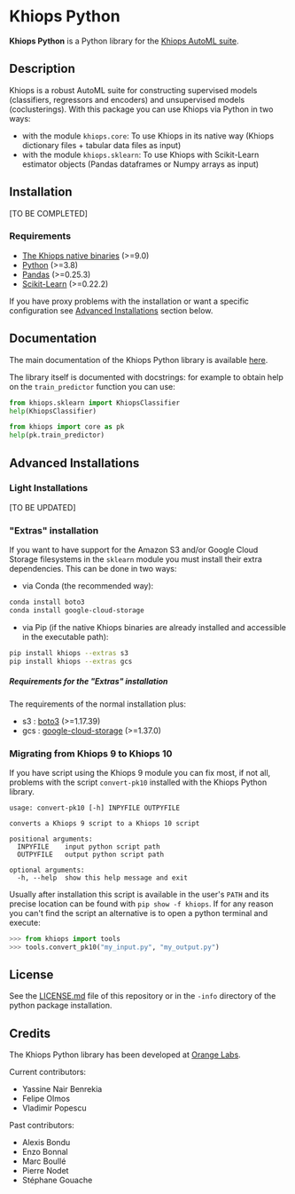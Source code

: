 # Khiops Python

**Khiops Python** is a Python library for the [Khiops AutoML suite][khiops].

## Description
Khiops is a robust AutoML suite for constructing supervised models (classifiers, regressors and
encoders) and unsupervised models (coclusterings). With this package you can use Khiops via Python
in two ways:
- with the module `khiops.core`: To use Khiops in its native way (Khiops dictionary files +
  tabular data files as input)
- with the module `khiops.sklearn`: To use Khiops with Scikit-Learn estimator objects (Pandas
  dataframes or Numpy arrays as input)

## Installation

[TO BE COMPLETED]

### Requirements
- [The Khiops native binaries][khiops] (>=9.0)
- [Python][python] (>=3.8)
- [Pandas][pandas] (>=0.25.3)
- [Scikit-Learn][sklearn] (>=0.22.2)

If you have proxy problems with the installation or want a specific configuration see [Advanced
Installations](#advanced-installations) section below.

## Documentation
The main documentation of the Khiops Python library is available [here][pykhiops-doc].

The library itself is documented with docstrings: for example to obtain help on the
`train_predictor` function you can use:
```python
from khiops.sklearn import KhiopsClassifier
help(KhiopsClassifier)

from khiops import core as pk
help(pk.train_predictor)
```

## Advanced Installations
### Light Installations

[TO BE UPDATED]

### "Extras" installation
If you want to have support for the Amazon S3 and/or Google Cloud Storage filesystems in the
`sklearn` module you must install their extra dependencies. This can be done in two ways:

- via Conda (the recommended way):
```bash
conda install boto3
conda install google-cloud-storage
```

- via Pip (if the native Khiops binaries are already installed and accessible in the executable
  path):
```bash
pip install khiops --extras s3
pip install khiops --extras gcs
```

##### Requirements for the "Extras" installation
The requirements of the normal installation plus:
- s3 : [boto3][boto3] (>=1.17.39)
- gcs : [google-cloud-storage][gcs] (>=1.37.0)


### Migrating from Khiops 9 to Khiops 10
If you have script using the Khiops 9 module you can fix most, if not all,  problems with the
script `convert-pk10` installed with the Khiops Python library.
```
usage: convert-pk10 [-h] INPYFILE OUTPYFILE

converts a Khiops 9 script to a Khiops 10 script

positional arguments:
  INPYFILE    input python script path
  OUTPYFILE   output python script path

optional arguments:
  -h, --help  show this help message and exit

```
Usually after installation this script is available in the user's `PATH` and its precise
location can be found with `pip show -f khiops`. If for any reason you can't find the
script an alternative is to open a python terminal and execute:
```python
>>> from khiops import tools
>>> tools.convert_pk10("my_input.py", "my_output.py")
```
## License
See the [LICENSE.md](./LICENSE.md) file of this repository or in the `-info` directory
of the python package installation.

## Credits
The Khiops Python library has been developed at [Orange Labs][olabs-ai].

Current contributors:
- Yassine Nair Benrekia
- Felipe Olmos
- Vladimir Popescu

Past contributors:
- Alexis Bondu
- Enzo Bonnal
- Marc Boullé
- Pierre Nodet
- Stéphane Gouache

[khiops]: https://www.khiops.com
[pykhiops-doc]: https://www.khiops.com/html/pyKhiops
[python]: https://www.python.org
[pandas]: https://pandas.pydata.org
[sklearn]: https://scikit-learn.org/stable
[boto3]: https://github.com/boto/boto3
[gcs]: https://github.com/googleapis/python-storage
[olabs-ai]: https://hellofuture.orange.com/en/artificial-intelligence
